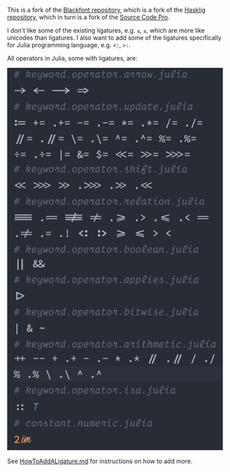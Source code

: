 This is a fork of the [Blackfont repository](https://github.com/blackro-se/blackfont),
which is a fork of the [Hasklig repository](https://github.com/i-tu/Hasklig),  which
in turn is a fork of the [Source Code Pro](https://github.com/adobe-fonts/source-code-pro).

I don't like some of the existing ligatures, e.g. `≤`, `≥`, which are more like unicodes
than ligatures. I also want to add some of the ligatures specifically for Julia programming
language, e.g. `<:`, `>:`.

All operators in Julia, some with ligatures, are:

![](JuliaLig.png)

See [HowToAddALigature.md](HowToAddALigature.md) for instructions on how to add more.
